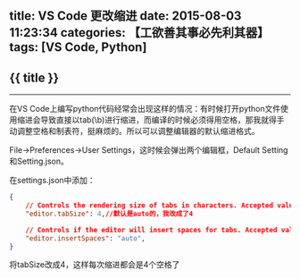 title: VS Code 更改缩进
date: 2015-08-03 11:23:34
categories: 【工欲善其事必先利其器】
tags: [VS Code, Python]
---
## {{ title }} ##

---

在VS Code上编写python代码经常会出现这样的情况：有时候打开python文件使用缩进会导致直接以tab(\b)进行缩进，而编译的时候必须得用空格，那我就得手动调整空格和制表符，挺麻烦的。所以可以调整编辑器的默认缩进格式。

File->Preferences->User Settings，这时候会弹出两个编辑框，Default Setting和Setting.json。

在settings.json中添加：

```json
{
	// Controls the rendering size of tabs in characters. Accepted values: "auto", 2, 4, 6, etc. If set to "auto", the value will be guessed when a file is opened.
	"editor.tabSize": 4,//默认是auto的，我改成了4

	// Controls if the editor will insert spaces for tabs. Accepted values:  "auto", true, false. If set to "auto", the value will be guessed when a file is opened.
	"editor.insertSpaces": "auto",
}
```

将tabSize改成4，这样每次缩进都会是4个空格了